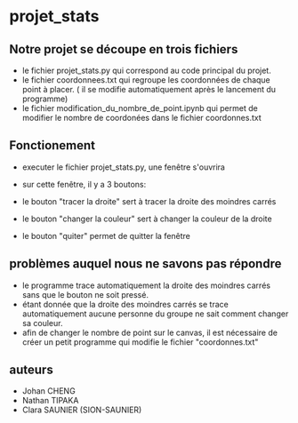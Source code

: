 # projet_stats

## Notre projet se découpe en trois fichiers
- le fichier projet_stats.py qui correspond au code principal du projet.
- le fichier coordonnees.txt qui regroupe les coordonnées de chaque point à placer. ( il se modifie automatiquement après le lancement du programme)
- le fichier modification_du_nombre_de_point.ipynb qui permet de modifier le nombre de coordonées dans le fichier coordonnes.txt

## Fonctionement
- executer le fichier projet_stats.py, une fenêtre s'ouvrira
- sur cette fenêtre, il y a 3 boutons:


- le bouton "tracer la droite" sert à tracer la droite des moindres carrés
- le bouton "changer la couleur" sert à changer la couleur de la droite
- le bouton "quiter" permet de quitter la fenêtre 

##

## problèmes auquel nous ne savons pas répondre
- le programme trace automatiquement la droite des moindres carrés sans que le bouton ne soit pressé.
- étant donnée que la droite des moindres carrés se trace automatiquement aucune personne du groupe ne sait comment changer sa couleur.
- afin de changer le nombre de point sur le canvas, il est nécessaire de créer un petit programme qui modifie le fichier "coordonnes.txt"

## auteurs
- Johan CHENG
- Nathan TIPAKA
- Clara SAUNIER (SION-SAUNIER)
